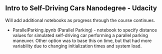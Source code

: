 ## Intro to Self-Driving Cars Nanodegree - Udacity
Will add additional notebooks as progress through the course continues.
* ParallelParking.ipynb (Parallel Parking) - notebook to specify distance values for simulated self-driving car performing a parallel parking maneuver. Other option was to base this on time, but that had more variability due to changing initialization times and system load.
